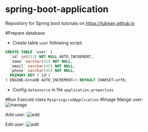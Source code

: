 # spring-boot-application
Repository for Spring boot tutorials on https://tubean.github.io

#Prepare database
- Create table `user` following script:
```sql
CREATE TABLE `user` (
  `id` int(11) NOT NULL AUTO_INCREMENT,
  `name` varchar(45) NOT NULL,
  `email` varchar(45) NOT NULL,
  `phone` varchar(45) NOT NULL,
  PRIMARY KEY (`id`)
) ENGINE=InnoDB AUTO_INCREMENT=9 DEFAULT CHARSET=utf8;

```
- Config `datasource` in file `application.properties`

#Run
Execute class `MyspringcrudApplication`
#Image
Mange user:
![manage](https://res.cloudinary.com/deop9ytsv/image/upload/v1542364169/Screen_Shot_2018-11-16_at_5.09.53_PM.png)

Add user:
![add](https://res.cloudinary.com/deop9ytsv/image/upload/v1542364170/Screen_Shot_2018-11-16_at_5.10.15_PM.png)

Edit user:
![edit](https://res.cloudinary.com/deop9ytsv/image/upload/v1542364169/Screen_Shot_2018-11-16_at_5.10.05_PM.png)
